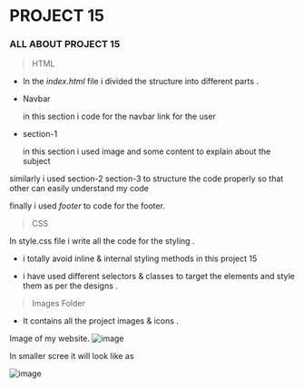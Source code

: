 # PROJECT 15

### ALL ABOUT PROJECT 15

>HTML

- In the *index.html* file i divided the structure into different parts .

- Navbar
 
  in this section i code for the navbar link for the user

- section-1
  
  in this section i used image and some content to explain about the subject

similarly i used section-2 section-3 to structure the code properly so that other can easily understand my code

finally i used  *footer* to code for the footer.

> CSS

In style.css file i write all the code for the styling . 

- i totally avoid inline & internal styling methods in this project 15 

- i have used different selectors & classes to target the elements and style them as per the designs .

> Images Folder

- It contains all the project images & icons .

Image of my website.
![image](https://user-images.githubusercontent.com/109961309/183289794-d1596a79-d7c8-40f8-8b52-fe6fc76147da.png)

In smaller scree it will look like as

![image](https://user-images.githubusercontent.com/109961309/188580365-7c54e968-231d-4207-91db-2228515a1e49.png)
